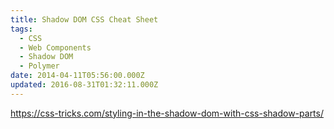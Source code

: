 ```yaml
---
title: Shadow DOM CSS Cheat Sheet
tags:
  - CSS
  - Web Components
  - Shadow DOM
  - Polymer
date: 2014-04-11T05:56:00.000Z
updated: 2016-08-31T01:32:11.000Z
---
```


https://css-tricks.com/styling-in-the-shadow-dom-with-css-shadow-parts/